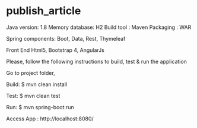 # publish_article

Java version: 1.8
Memory database: H2
Build tool : Maven
Packaging : WAR

Spring components:
Boot, Data, Rest, Thymeleaf

Front End
Html5, Bootstrap 4, AngularJs

Please, follow the following instructions to build, test & run the application 

Go to project folder,

Build:
$ mvn clean install

Test: 
$ mvn clean test

Run:
$ mvn spring-boot:run

Access App : http://localhost:8080/


